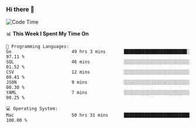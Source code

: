 ### Hi there 👋

<!--
**CrazyCollin/crazycollin** is a ✨ _special_ ✨ repository because its `README.md` (this file) appears on your GitHub profile.

Here are some ideas to get you started:

- 🔭 I’m currently working on ...
- 🌱 I’m currently learning ...
- 👯 I’m looking to collaborate on ...
- 🤔 I’m looking for help with ...
- 💬 Ask me about ...
- 📫 How to reach me: ...
- 😄 Pronouns: ...
- ⚡ Fun fact: ...
-->

<!--START_SECTION:waka-->
![Code Time](http://img.shields.io/badge/Code%20Time-2%2C869%20hrs%2028%20mins-blue)

📊 **This Week I Spent My Time On** 

```text
💬 Programming Languages: 
Go                       49 hrs 3 mins       ████████████████████████░   97.11 % 
SQL                      46 mins             ░░░░░░░░░░░░░░░░░░░░░░░░░   01.52 % 
CSV                      12 mins             ░░░░░░░░░░░░░░░░░░░░░░░░░   00.41 % 
JSON                     9 mins              ░░░░░░░░░░░░░░░░░░░░░░░░░   00.30 % 
YAML                     7 mins              ░░░░░░░░░░░░░░░░░░░░░░░░░   00.25 % 

💻 Operating System: 
Mac                      50 hrs 31 mins      █████████████████████████   100.00 % 
```


<!--END_SECTION:waka-->
